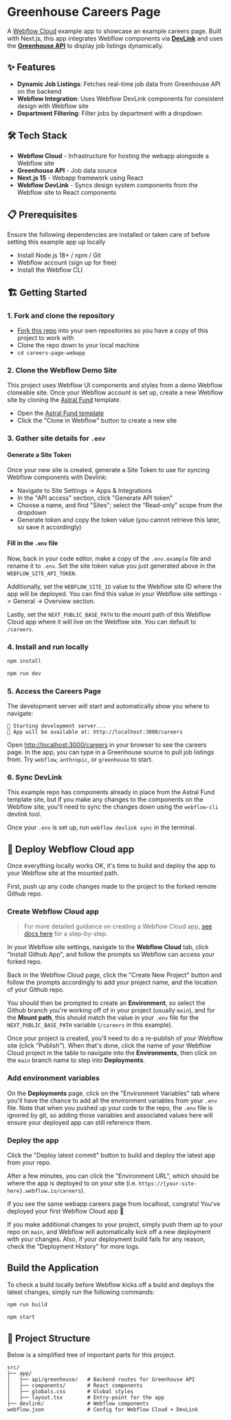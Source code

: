 # Greenhouse Careers Page

A [Webflow Cloud](https://webflow.com/cloud) example app to showcase an example careers page. Built with Next.js, this app integrates Webflow components via [**DevLink**](https://developers.webflow.com/webflow-cloud/devlink) and uses the [**Greenhouse API**](https://developers.greenhouse.io/job-board.html#introduction) to display job listings dynamically.

## ✨ Features

- **Dynamic Job Listings**: Fetches real-time job data from Greenhouse API on the backend
- **Webflow Integration**: Uses Webflow DevLink components for consistent design with Webflow site
- **Department Filtering**: Filter jobs by department with a dropdown

## 🛠️ Tech Stack

- **Webflow Cloud** - Infrastructure for hosting the webapp alongside a Webflow site
- **Greenhouse API** - Job data source
- **Next.js 15** - Webapp framework using React
- **Webflow DevLink** - Syncs design system components from the Webflow site to React components

## 📋 Prerequisites

Ensure the following dependencies are installed or taken care of before setting this example app up locally

- Install Node.js 18+ / npm / Git
- Webflow account (sign up for free)
- Install the Webflow CLI

## 🏗️ Getting Started

### 1. Fork and clone the repository

- [Fork this repo](https://github.com/Webflow-Examples/careers-page-webapp/fork) into your own repositories so you have a copy of this project to work with
- Clone the repo down to your local machine
- `cd careers-page-webapp`

### 2. Clone the Webflow Demo Site

This project uses Webflow UI components and styles from a demo Webflow cloneable site. Once your Webflow account is set up, create a new Webflow site by cloning the [Astral Fund](https://webflow.com/made-in-webflow/website/astralfund-cloud-app---careers-page) template.

- Open the [Astral Fund template](https://webflow.com/made-in-webflow/website/astralfund-cloud-app---careers-page)
- Click the "Clone in Webflow" button to create a new site

### 3. Gather site details for `.env`

#### Generate a Site Token

Once your new site is created, generate a Site Token to use for syncing Webflow components with Devlink:

- Navigate to Site Settings -> Apps & Integrations
- In the "API access" section, click "Generate API token"
- Choose a name, and find "Sites"; select the "Read-only" scope from the dropdown
- Generate token and copy the token value (you cannot retrieve this later, so save it accordingly)

#### Fill in the `.env` file

Now, back in your code editor, make a copy of the `.env.example` file and rename it to `.env`. Set the site token value you just generated above in the `WEBFLOW_SITE_API_TOKEN`.

Additionally, set the `WEBFLOW_SITE_ID` value to the Webflow site ID where the app will be deployed. You can find this value in your Webflow site settings -> General -> Overview section.

Lastly, set the `NEXT_PUBLIC_BASE_PATH` to the mount path of this Webflow Cloud app where it will live on the Webflow site. You can default to `/careers`.

### 4. Install and run locally

```bash
npm install
```

```bash
npm run dev
```

### 5. Access the Careers Page

The development server will start and automatically show you where to navigate:

```
🚀 Starting development server...
📍 App will be available at: http://localhost:3000/careers
```

Open [http://localhost:3000/careers](http://localhost:3000/careers) in your browser to see the careers page. In the app, you can type in a Greenhouse source to pull job listings from. Try `webflow`, `anthropic`, or `greenhouse` to start.

### 6. Sync DevLink

This example repo has components already in place from the Astral Fund template site, but if you make any changes to the components on the Webflow site, you'll need to sync the changes down using the `webflow-cli` devlink tool.

Once your `.env` is set up, run `webflow devlink sync` in the terminal.

## 🚀 Deploy Webflow Cloud app

Once everything locally works OK, it's time to build and deploy the app to your Webflow site at the mounted path.

First, push up any code changes made to the project to the forked remote Github repo.

### Create Webflow Cloud app

> For more detailed guidance on creating a Webflow Cloud app, [see docs here](https://developers.webflow.com/webflow-cloud/bring-your-own-app) for a step-by-step.

In your Webflow site settings, navigate to the **Webflow Cloud** tab, click "Install Github App", and follow the prompts so Webflow can access your forked repo.

Back in the Webflow Cloud page, click the "Create New Project" button and follow the prompts accordingly to add your project name, and the location of your Github repo.

You should then be prompted to create an **Environment**, so select the Github branch you're working off of in your project (usually `main`), and for the **Mount path**, this should match the value in your `.env` file for the `NEXT_PUBLIC_BASE_PATH` variable (`/careers` in this example).

Once your project is created, you'll need to do a re-publish of your Webflow site (click "Publish"). When that's done, click the name of your Webflow Cloud project in the table to navigate into the **Environments**, then click on the `main` branch name to step into **Deployments**.

### Add environment variables

On the **Deployments** page, click on the "Environment Variables" tab where you'll have the chance to add all the environment variables from your `.env` file. Note that when you pushed up your code to the repo, the `.env` file is ignored by git, so adding those variables and associated values here will ensure your deployed app can still reference them.

### Deploy the app

Click the "Deploy latest commit" button to build and deploy the latest app from your repo.

After a few minutes, you can click the "Environment URL", which should be where the app is deployed to on your site (i.e. `https://{your-site-here}.webflow.io/careers`).

If you see the same webapp careers page from localhost, congrats! You've deployed your first Webflow Cloud app 🎉

If you make additional changes to your project, simply push them up to your repo on `main`, and Webflow will automatically kick off a new deployment with your changes. Also, if your deployment build fails for any reason, check the "Deployment History" for more logs.

## Build the Application

To check a build locally before Webflow kicks off a build and deploys the latest changes, simply run the following commands:

```bash
npm run build
```

```bash
npm start
```

## 📁 Project Structure

Below is a simplified tree of important parts for this project.

```
src/
├── app/
│   ├── api/greenhouse/   # Backend routes for Greenhouse API
│   ├── components/       # React components
│   ├── globals.css       # Global styles
│   ├── layout.tsx        # Entry-point for the app
├── devlink/              # Webflow components
webflow.json              # Config for Webflow Cloud + DevLink
```
